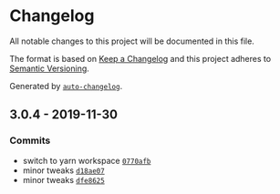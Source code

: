 # Changelog

All notable changes to this project will be documented in this file.

The format is based on [Keep a Changelog](https://keepachangelog.com/en/1.0.0/)
and this project adheres to [Semantic Versioning](https://semver.org/spec/v2.0.0.html).

Generated by [`auto-changelog`](https://github.com/CookPete/auto-changelog).

## 3.0.4 - 2019-11-30

### Commits

- switch to yarn workspace [`0770afb`](https://github.com/sw-yx/rincewind/commit/0770afbf226e522294b179de68b125f8a4d70f45)
- minor tweaks [`d18ae07`](https://github.com/sw-yx/rincewind/commit/d18ae07a922c5282e253d53f2468cc7d47269c91)
- minor tweaks [`dfe8625`](https://github.com/sw-yx/rincewind/commit/dfe8625c673021430249cae547fe2f628891e727)
